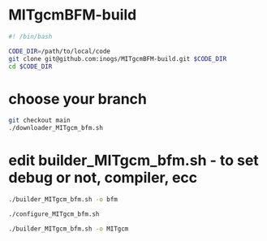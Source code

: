 # MITgcmBFM-build


```bash
#! /bin/bash

CODE_DIR=/path/to/local/code
git clone git@github.com:inogs/MITgcmBFM-build.git $CODE_DIR
cd $CODE_DIR
```

# choose your branch
```bash
git checkout main 
./downloader_MITgcm_bfm.sh
```

# edit builder_MITgcm_bfm.sh - to set debug or not, compiler, ecc
```bash
./builder_MITgcm_bfm.sh -o bfm
```

```bash
./configure_MITgcm_bfm.sh
```

```bash
./builder_MITgcm_bfm.sh -o MITgcm
```
